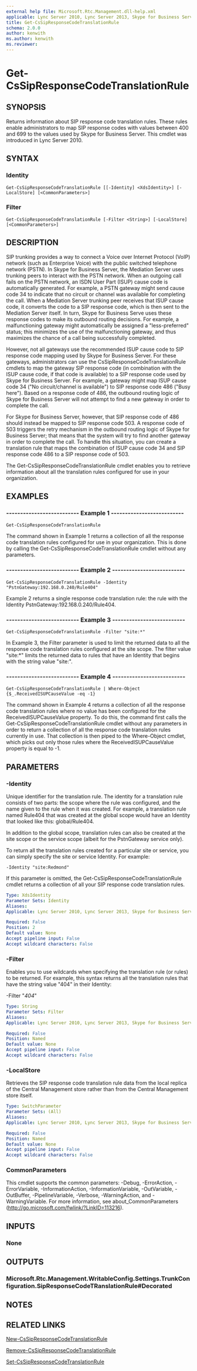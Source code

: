 ```yaml
---
external help file: Microsoft.Rtc.Management.dll-help.xml
applicable: Lync Server 2010, Lync Server 2013, Skype for Business Server 2015, Skype for Business Server 2019
title: Get-CsSipResponseCodeTranslationRule
schema: 2.0.0
author: kenwith
ms.author: kenwith
ms.reviewer:
---
```


# Get-CsSipResponseCodeTranslationRule

## SYNOPSIS
Returns information about SIP response code translation rules.
These rules enable administrators to map SIP response codes with values between 400 and 699 to the values used by Skype for Business Server.
This cmdlet was introduced in Lync Server 2010.


## SYNTAX

### Identity
```
Get-CsSipResponseCodeTranslationRule [[-Identity] <XdsIdentity>] [-LocalStore] [<CommonParameters>]
```

### Filter
```
Get-CsSipResponseCodeTranslationRule [-Filter <String>] [-LocalStore] [<CommonParameters>]
```

## DESCRIPTION
SIP trunking provides a way to connect a Voice over Internet Protocol (VoIP) network (such as Enterprise Voice) with the public switched telephone network (PSTN).
In Skype for Business Server, the Mediation Server uses trunking peers to interact with the PSTN network.
When an outgoing call fails on the PSTN network, an ISDN User Part (ISUP) cause code is automatically generated.
For example, a PSTN gateway might send cause code 34 to indicate that no circuit or channel was available for completing the call.
When a Mediation Server trunking peer receives that ISUP cause code, it converts the code to a SIP response code, which is then sent to the Mediation Server itself.
In turn, Skype for Business Serve uses these response codes to make its outbound routing decisions.
For example, a malfunctioning gateway might automatically be assigned a "less-preferred" status; this minimizes the use of the malfunctioning gateway, and thus maximizes the chance of a call being successfully completed.

However, not all gateways use the recommended ISUP cause code to SIP response code mapping used by Skype for Business Server.
For these gateways, administrators can use the CsSipResponseCodeTranslationRule cmdlets to map the gateway SIP response code (in combination with the ISUP cause code, if that code is available) to a SIP response code used by Skype for Business Server.
For example, a gateway might map ISUP cause code 34 ("No circuit/channel is available") to SIP response code 486 ("Busy here").
Based on a response code of 486, the outbound routing logic of Skype for Business Server will not attempt to find a new gateway in order to complete the call.

For Skype for Business Server, however, that SIP response code of 486 should instead be mapped to SIP response code 503.
A response code of 503 triggers the retry mechanism in the outbound routing logic of Skype for Business Server; that means that the system will try to find another gateway in order to complete the call.
To handle this situation, you can create a translation rule that maps the combination of ISUP cause code 34 and SIP response code 486 to a SIP response code of 503.

The Get-CsSipResponseCodeTranslationRule cmdlet enables you to retrieve information about all the translation rules configured for use in your organization.


## EXAMPLES

### -------------------------- Example 1 --------------------------
```
Get-CsSipResponseCodeTranslationRule
```

The command shown in Example 1 returns a collection of all the response code translation rules configured for use in your organization.
This is done by calling the Get-CsSipResponseCodeTranslationRule cmdlet without any parameters.

### -------------------------- Example 2 --------------------------
```
Get-CsSipResponseCodeTranslationRule -Identity "PstnGateway:192.168.0.240/Rule404"
```

Example 2 returns a single response code translation rule: the rule with the Identity PstnGateway:192.168.0.240/Rule404.

### -------------------------- Example 3 --------------------------
```
Get-CsSipResponseCodeTranslationRule -Filter "site:*"
```

In Example 3, the Filter parameter is used to limit the returned data to all the response code translation rules configured at the site scope.
The filter value "site:*" limits the returned data to rules that have an Identity that begins with the string value "site:".

### -------------------------- Example 4 --------------------------
```
Get-CsSipResponseCodeTranslationRule | Where-Object {$_.ReceivedISUPCauseValue -eq -1}
```

The command shown in Example 4 returns a collection of all the response code translation rules where no value has been configured for the ReceivedISUPCauseValue property.
To do this, the command first calls the Get-CsSipResponseCodeTranslationRule cmdlet without any parameters in order to return a collection of all the response code translation rules currently in use.
That collection is then piped to the Where-Object cmdlet, which picks out only those rules where the ReceivedISUPCauseValue property is equal to -1.



## PARAMETERS

### -Identity
Unique identifier for the translation rule.
The identity for a translation rule consists of two parts: the scope where the rule was configured, and the name given to the rule when it was created.
For example, a translation rule named Rule404 that was created at the global scope would have an Identity that looked like this: global/Rule404.

In addition to the global scope, translation rules can also be created at the site scope or the service scope (albeit for the PstnGateway service only).

To return all the translation rules created for a particular site or service, you can simply specify the site or service Identity.
For example:

`-Identity "site:Redmond"`

If this parameter is omitted, the Get-CsSipResponseCodeTranslationRule cmdlet returns a collection of all your SIP response code translation rules.

```yaml
Type: XdsIdentity
Parameter Sets: Identity
Aliases: 
Applicable: Lync Server 2010, Lync Server 2013, Skype for Business Server 2015, Skype for Business Server 2019

Required: False
Position: 2
Default value: None
Accept pipeline input: False
Accept wildcard characters: False
```

### -Filter
Enables you to use wildcards when specifying the translation rule (or rules) to be returned.
For example, this syntax returns all the translation rules that have the string value "404" in their Identity:

-Filter "*404*"

```yaml
Type: String
Parameter Sets: Filter
Aliases: 
Applicable: Lync Server 2010, Lync Server 2013, Skype for Business Server 2015, Skype for Business Server 2019

Required: False
Position: Named
Default value: None
Accept pipeline input: False
Accept wildcard characters: False
```

### -LocalStore
Retrieves the SIP response code translation rule data from the local replica of the Central Management store rather than from the Central Management store itself.

```yaml
Type: SwitchParameter
Parameter Sets: (All)
Aliases: 
Applicable: Lync Server 2010, Lync Server 2013, Skype for Business Server 2015, Skype for Business Server 2019

Required: False
Position: Named
Default value: None
Accept pipeline input: False
Accept wildcard characters: False
```

### CommonParameters
This cmdlet supports the common parameters: -Debug, -ErrorAction, -ErrorVariable, -InformationAction, -InformationVariable, -OutVariable, -OutBuffer, -PipelineVariable, -Verbose, -WarningAction, and -WarningVariable. For more information, see about_CommonParameters (http://go.microsoft.com/fwlink/?LinkID=113216).


## INPUTS

### None


## OUTPUTS

### Microsoft.Rtc.Management.WritableConfig.Settings.TrunkConfiguration.SipResponseCodeTRanslationRule#Decorated


## NOTES


## RELATED LINKS

[New-CsSipResponseCodeTranslationRule](New-CsSipResponseCodeTranslationRule.md)

[Remove-CsSipResponseCodeTranslationRule](Remove-CsSipResponseCodeTranslationRule.md)

[Set-CsSipResponseCodeTranslationRule](Set-CsSipResponseCodeTranslationRule.md)

